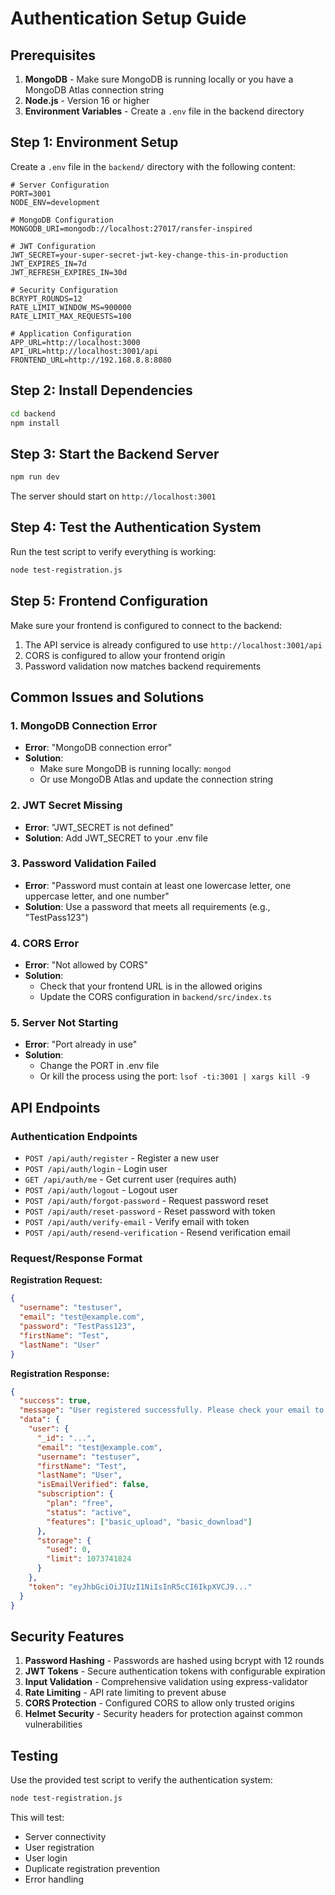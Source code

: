 # Authentication Setup Guide

## Prerequisites

1. **MongoDB** - Make sure MongoDB is running locally or you have a MongoDB Atlas connection string
2. **Node.js** - Version 16 or higher
3. **Environment Variables** - Create a `.env` file in the backend directory

## Step 1: Environment Setup

Create a `.env` file in the `backend/` directory with the following content:

```env
# Server Configuration
PORT=3001
NODE_ENV=development

# MongoDB Configuration
MONGODB_URI=mongodb://localhost:27017/ransfer-inspired

# JWT Configuration
JWT_SECRET=your-super-secret-jwt-key-change-this-in-production
JWT_EXPIRES_IN=7d
JWT_REFRESH_EXPIRES_IN=30d

# Security Configuration
BCRYPT_ROUNDS=12
RATE_LIMIT_WINDOW_MS=900000
RATE_LIMIT_MAX_REQUESTS=100

# Application Configuration
APP_URL=http://localhost:3000
API_URL=http://localhost:3001/api
FRONTEND_URL=http://192.168.8.8:8080
```

## Step 2: Install Dependencies

```bash
cd backend
npm install
```

## Step 3: Start the Backend Server

```bash
npm run dev
```

The server should start on `http://localhost:3001`

## Step 4: Test the Authentication System

Run the test script to verify everything is working:

```bash
node test-registration.js
```

## Step 5: Frontend Configuration

Make sure your frontend is configured to connect to the backend:

1. The API service is already configured to use `http://localhost:3001/api`
2. CORS is configured to allow your frontend origin
3. Password validation now matches backend requirements

## Common Issues and Solutions

### 1. MongoDB Connection Error
- **Error**: "MongoDB connection error"
- **Solution**: 
  - Make sure MongoDB is running locally: `mongod`
  - Or use MongoDB Atlas and update the connection string

### 2. JWT Secret Missing
- **Error**: "JWT_SECRET is not defined"
- **Solution**: Add JWT_SECRET to your .env file

### 3. Password Validation Failed
- **Error**: "Password must contain at least one lowercase letter, one uppercase letter, and one number"
- **Solution**: Use a password that meets all requirements (e.g., "TestPass123")

### 4. CORS Error
- **Error**: "Not allowed by CORS"
- **Solution**: 
  - Check that your frontend URL is in the allowed origins
  - Update the CORS configuration in `backend/src/index.ts`

### 5. Server Not Starting
- **Error**: "Port already in use"
- **Solution**: 
  - Change the PORT in .env file
  - Or kill the process using the port: `lsof -ti:3001 | xargs kill -9`

## API Endpoints

### Authentication Endpoints

- `POST /api/auth/register` - Register a new user
- `POST /api/auth/login` - Login user
- `GET /api/auth/me` - Get current user (requires auth)
- `POST /api/auth/logout` - Logout user
- `POST /api/auth/forgot-password` - Request password reset
- `POST /api/auth/reset-password` - Reset password with token
- `POST /api/auth/verify-email` - Verify email with token
- `POST /api/auth/resend-verification` - Resend verification email

### Request/Response Format

**Registration Request:**
```json
{
  "username": "testuser",
  "email": "test@example.com",
  "password": "TestPass123",
  "firstName": "Test",
  "lastName": "User"
}
```

**Registration Response:**
```json
{
  "success": true,
  "message": "User registered successfully. Please check your email to verify your account.",
  "data": {
    "user": {
      "_id": "...",
      "email": "test@example.com",
      "username": "testuser",
      "firstName": "Test",
      "lastName": "User",
      "isEmailVerified": false,
      "subscription": {
        "plan": "free",
        "status": "active",
        "features": ["basic_upload", "basic_download"]
      },
      "storage": {
        "used": 0,
        "limit": 1073741824
      }
    },
    "token": "eyJhbGciOiJIUzI1NiIsInR5cCI6IkpXVCJ9..."
  }
}
```

## Security Features

1. **Password Hashing** - Passwords are hashed using bcrypt with 12 rounds
2. **JWT Tokens** - Secure authentication tokens with configurable expiration
3. **Input Validation** - Comprehensive validation using express-validator
4. **Rate Limiting** - API rate limiting to prevent abuse
5. **CORS Protection** - Configured CORS to allow only trusted origins
6. **Helmet Security** - Security headers for protection against common vulnerabilities

## Testing

Use the provided test script to verify the authentication system:

```bash
node test-registration.js
```

This will test:
- Server connectivity
- User registration
- User login
- Duplicate registration prevention
- Error handling 